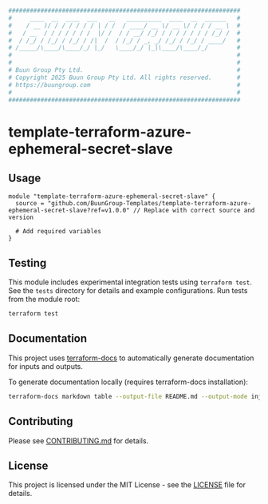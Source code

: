 ```bash
#################################################################
#     ____  __  ____  ___   __   __________  ____  __  ______   #
#    / __ )/ / / / / / / | / /  / ____/ __ \/ __ \/ / / / __ \  #
#   / __  / / / / / / /  |/ /  / / __/ /_/ / / / / / / / /_/ /  #
#  / /_/ / /_/ / /_/ / /|  /  / /_/ / _, _/ /_/ / /_/ / ____/   #
# /_____/\____/\____/_/ |_/   \____/_/ |_|\____/\____/_/        #
#                                                               #
#                                                               #
# Buun Group Pty Ltd.                                           #
# Copyright 2025 Buun Group Pty Ltd. All rights reserved.       #
# https://buungroup.com                                         #
#                                                               #
#################################################################

```

# template-terraform-azure-ephemeral-secret-slave

<!-- Brief description of the module -->

## Usage

```hcl
module "template-terraform-azure-ephemeral-secret-slave" {
  source = "github.com/BuunGroup-Templates/template-terraform-azure-ephemeral-secret-slave?ref=v1.0.0" // Replace with correct source and version

  # Add required variables
}
```

## Testing

This module includes experimental integration tests using `terraform test`.
See the `tests` directory for details and example configurations. Run tests from the module root:
```bash
terraform test
```

## Documentation

This project uses [terraform-docs](https://github.com/terraform-docs/terraform-docs) to automatically generate documentation for inputs and outputs.

To generate documentation locally (requires terraform-docs installation):
```bash
terraform-docs markdown table --output-file README.md --output-mode inject .
```

<!-- BEGIN_TF_DOCS -->
<!-- END_TF_DOCS -->

## Contributing

Please see [CONTRIBUTING.md](CONTRIBUTING.md) for details.

## License

This project is licensed under the MIT License - see the [LICENSE](LICENSE) file for details. 